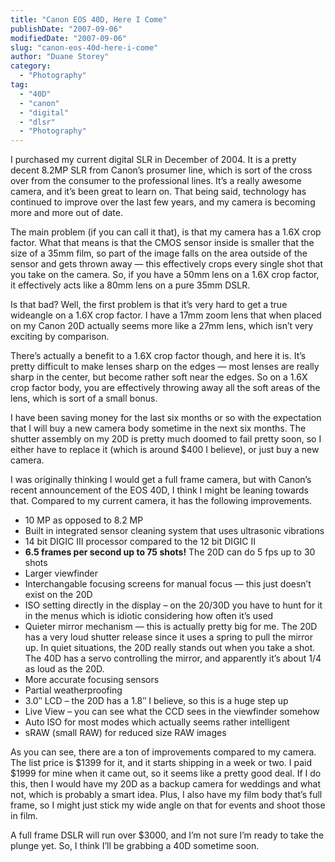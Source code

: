 ```yaml
---
title: "Canon EOS 40D, Here I Come"
publishDate: "2007-09-06"
modifiedDate: "2007-09-06"
slug: "canon-eos-40d-here-i-come"
author: "Duane Storey"
category:
  - "Photography"
tag:
  - "40D"
  - "canon"
  - "digital"
  - "dlsr"
  - "Photography"
---
```


I purchased my current digital SLR in December of 2004. It is a pretty decent 8.2MP SLR from Canon’s prosumer line, which is sort of the cross over from the consumer to the professional lines. It’s a really awesome camera, and it’s been great to learn on. That being said, technology has continued to improve over the last few years, and my camera is becoming more and more out of date.

The main problem (if you can call it that), is that my camera has a 1.6X crop factor. What that means is that the CMOS sensor inside is smaller that the size of a 35mm film, so part of the image falls on the area outside of the sensor and gets thrown away — this effectively crops every single shot that you take on the camera. So, if you have a 50mm lens on a 1.6X crop factor, it effectively acts like a 80mm lens on a pure 35mm DSLR.

Is that bad? Well, the first problem is that it’s very hard to get a true wideangle on a 1.6X crop factor. I have a 17mm zoom lens that when placed on my Canon 20D actually seems more like a 27mm lens, which isn’t very exciting by comparison.

There’s actually a benefit to a 1.6X crop factor though, and here it is. It’s pretty difficult to make lenses sharp on the edges — most lenses are really sharp in the center, but become rather soft near the edges. So on a 1.6X crop factor body, you are effectively throwing away all the soft areas of the lens, which is sort of a small bonus.

I have been saving money for the last six months or so with the expectation that I will buy a new camera body sometime in the next six months. The shutter assembly on my 20D is pretty much doomed to fail pretty soon, so I either have to replace it (which is around $400 I believe), or just buy a new camera.

I was originally thinking I would get a full frame camera, but with Canon’s recent announcement of the EOS 40D, I think I might be leaning towards that. Compared to my current camera, it has the following improvements.

- 10 MP as opposed to 8.2 MP
- Built in integrated sensor cleaning system that uses ultrasonic vibrations
- 14 bit DIGIC III processor compared to the 12 bit DIGIC II
- **6.5 frames per second up to 75 shots!** The 20D can do 5 fps up to 30 shots
- Larger viewfinder
- Interchangable focusing screens for manual focus — this just doesn’t exist on the 20D
- ISO setting directly in the display – on the 20/30D you have to hunt for it in the menus which is idiotic considering how often it’s used
- Quieter mirror mechanism — this is actually pretty big for me. The 20D has a very loud shutter release since it uses a spring to pull the mirror up. In quiet situations, the 20D really stands out when you take a shot. The 40D has a servo controlling the mirror, and apparently it’s about 1/4 as loud as the 20D.
- More accurate focusing sensors
- Partial weatherproofing
- 3.0″ LCD – the 20D has a 1.8″ I believe, so this is a huge step up
- Live View – you can see what the CCD sees in the viewfinder somehow
- Auto ISO for most modes which actually seems rather intelligent
- sRAW (small RAW) for reduced size RAW images

As you can see, there are a ton of improvements compared to my camera. The list price is $1399 for it, and it starts shipping in a week or two. I paid $1999 for mine when it came out, so it seems like a pretty good deal. If I do this, then I would have my 20D as a backup camera for weddings and what not, which is probably a smart idea. Plus, I also have my film body that’s full frame, so I might just stick my wide angle on that for events and shoot those in film.

A full frame DSLR will run over $3000, and I’m not sure I’m ready to take the plunge yet. So, I think I’ll be grabbing a 40D sometime soon.